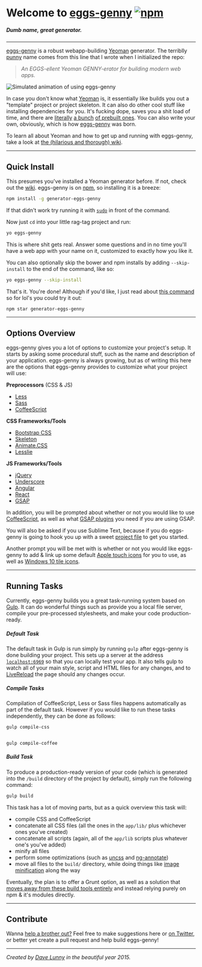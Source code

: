# Welcome to [eggs-genny](http://himynameisdave.github.io/eggs-genny/#/) [![npm](https://img.shields.io/npm/v/generator-eggs-genny.svg?style=flat-square)](https://www.npmjs.com/package/generator-eggs-genny)
##### *Dumb name, great generator.*

---

[eggs-genny](http://himynameisdave.github.io/eggs-genny/#/
) is a robust webapp-building [Yeoman](http://yeoman.io/) generator. The terriblly [punny](http://en.wikipedia.org/wiki/Pun) name comes from this line that I wrote when I initialized the repo:

>*An EGGS-ellent Yeoman GENNY-erator for building modern web apps.*

![Simulated animation of using eggs-genny](http://i.imgur.com/UbHYhNa.gif)

In case you don't know what [Yeoman](http://yeoman.io/) is, it essentially like builds you out a "template" project or project skeleton. It can also do other cool stuff like installing dependencies for you. It's fucking dope, saves you a shit load of time, and there are [literally](https://github.com/yeoman/generator-webapp) [a bunch](https://github.com/yeoman/generator-polymer) [of prebuilt ones](https://github.com/yeoman/generator-bootstrap). You can also write your own, obviously, which is how [eggs-genny](https://www.npmjs.com/package/generator-eggs-genny) was born.


To learn all about Yeoman and how to get up and running with eggs-genny, take a look at [the (hilarious and thorough) wiki](https://github.com/himynameisdave/eggs-genny/wiki).

---
## Quick Install

This presumes you've installed a Yeoman generator before. If not, check out the [wiki](https://github.com/himynameisdave/eggs-genny/wiki/Installation-Setup). eggs-genny is on [npm](https://www.npmjs.com/package/generator-eggs-genny), so installing it is a breeze:

```bash
npm install -g generator-eggs-genny
```

If that didn't work try running it with [`sudo`](https://github.com/himynameisdave/eggs-genny/wiki/Installation-Setup#what-the-s-h-i-t-is-this) in front of the command.

Now just `cd` into your little rag-tag project and run:

```bash
yo eggs-genny
```

This is where shit gets real. Answer some questions and in no time you'll have a web app with your name on it, customized to exactly how you like it.

You can also optionally skip the bower and npm installs by adding `--skip-install` to the end of the command, like so:

```bash
yo eggs-genny --skip-install
```

That's it. You're done! Although if you'd like, I just read about [this command](https://docs.npmjs.com/cli/star) so for lol's you could try it out:
```bash
npm star generator-eggs-genny
```


---
## Options Overview

eggs-genny gives you a lot of options to customize your project's setup. It starts by asking some procedural stuff, such as the name and description of your application. eggs-genny is always growing, but as of writing this here are the options that eggs-genny provides to customize what your project will use:

**Preprocessors** (CSS & JS)

- [Less](http://lesscss.org/)
- [Sass](http://sass-lang.com/)
- [CoffeeScript](http://coffeescript.org/)

**CSS Frameworks/Tools**

- [Bootstrap CSS](http://getbootstrap.com/css/)
- [Skeleton](http://getskeleton.com/)
- [Animate.CSS](http://daneden.github.io/animate.css/)
- [Lesslie](https://github.com/himynameisdave/Lesslie)

**JS Frameworks/Tools**

- [jQuery](http://jquery.com)
- [Underscore](http://underscorejs.org/)
- [Angular](https://angularjs.org/)
- [React](http://facebook.github.io/react/)
- [GSAP](https://greensock.com/gsap)

In addition, you will be prompted about whether or not you would like to use [CoffeeScript](https://www.npmjs.com/package/coffee-script), as well as what [GSAP plugins](https://greensock.com/plugins/) you need if you are using GSAP.

You will also be asked if you use Sublime Text, because if you do eggs-genny is going to hook you up with a sweet [project file](http://code.tutsplus.com/tutorials/sublime-text-2-project-bliss--net-27256) to get you started.

Another prompt you will be met with is whether or not you would like eggs-genny to add & link up some default [Apple touch icons](http://taylor.fausak.me/2015/01/27/ios-8-web-apps/) for you to use, as well as [Windows 10 tile icons](http://bit.ly/1AknLat).

<!-- ## Documentation

If you want to know about the automated Gulp [build process](https://github.com/himynameisdave/eggs-genny/wiki/Gulp:-Build) or [development process](https://github.com/himynameisdave/eggs-genny/wiki/Gulp:-Development), or the [directory structure](https://github.com/himynameisdave/eggs-genny/wiki/Basic-Directory-Structure) that eggs-genny produces, the best source are [the docs](http://himynameisdave.github.io/eggs-genny/#/).


You could also head over to [the wiki](https://github.com/himynameisdave/eggs-genny/wiki) which should make you laugh while answering all of your questions, although it's essentially the same as the docs. -->

---

## Running Tasks

Currently, eggs-genny builds you a great task-running system based on [Gulp](gulpjs.com). It can do wonderful things such as provide you a local file server, compile your pre-processed stylesheets, and make your code production-ready.


##### Default Task

The default task in Gulp is run simply by running `gulp` after eggs-genny is done building your project. This sets up a server at the address [`localhost:6969`](http://localhost:6969) so that you can locally test your app. It also tells gulp to watch all of your main style, script and HTML files for any changes, and to [LiveReload](https://chrome.google.com/webstore/detail/livereload/jnihajbhpnppcggbcgedagnkighmdlei?hl=en) the page should any changes occur.


##### Compile Tasks

Compilation of CoffeeScript, Less or Sass files happens automatically as part of the default task. However if you would like to run these tasks independently, they can be done as follows:
```bash
gulp compile-css


gulp compile-coffee
```

##### Build Task

To produce a production-ready version of your code (which is generated into the `/build` directory of the project by default), simply run the following command:
```bash
gulp build
```

This task has a lot of moving parts, but as a quick overview this task will:

- compile CSS and CoffeeScript
- concatenate all CSS files (all the ones in the `app/lib/` plus whichever ones you've created)
- concatenate all scripts (again, all of the `app/lib` scripts plus whatever one's you've added)
- minify all files
- perform some optimizations (such as [uncss](https://www.npmjs.com/package/gulp-uncss) and [ng-annotate](https://www.npmjs.com/package/gulp-ng-annotate))
- move all files to the `build/` directory, while doing things like [image minification](https://github.com/sindresorhus/gulp-imagemin) along the way

 

Eventually, the plan is to offer a Grunt option, as well as a solution that [moves away from these build tools entirely](http://blog.keithcirkel.co.uk/why-we-should-stop-using-grunt/) and instead relying purely on npm & it's modules directly.

---
## Contribute

Wanna [help a brother out?](http://himynameisdave.github.io/eggs-genny/#/help-a-brother-out) Feel free to make suggestions here or [on Twitter](https://twitter.com/dave_lunny), or better yet create a pull request and help build eggs-genny!

---

*Created by [Dave Lunny](https://himynameisdave.github.io) in the beautiful year 2015.*
